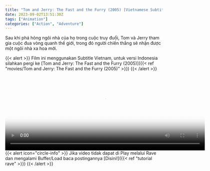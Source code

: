 ```yaml
---
title: "Tom and Jerry: The Fast and the Furry (2005) [Vietnamese Subtitle]"
date: 2023-09-02T13:51:30Z
tags: ["Animation"]
categories: ["Action", "Adventure"]
---
```


Sau khi phá hỏng ngôi nhà của họ trong cuộc truy đuổi, Tom và Jerry tham gia cuộc đua vòng quanh thế giới, trong đó người chiến thắng sẽ nhận được một ngôi nhà xa hoa mới.

{{< alert >}}
Film ini menggunakan Subtitle Vietnam, untuk versi Indonesia silahkan pergi ke [Tom and Jerry: The Fast and the Furry (2005)]({{< ref "movies/Tom and Jerry: The Fast and the Furry (2005)" >}})
{{< /alert >}}

<video id="video-2" 
class="art-preview lazy video-js vjs-default-skin vjs-big-play-centered" 
controls preload="auto" 
width="640" 
height="240" 
poster="https://www.themoviedb.org/t/p/original/6dbgXlYRIHBjLePuwELyifCOWws.jpg" 
data-setup='{ "example_option": true, "width": "auto", "height": "auto", "techOrder": ["html5","flash"] }' 
onseeked="true"> <source src="https://kp3d-my.sharepoint.com/personal/ryoo_kp3d_onmicrosoft_com/_layouts/15/download.aspx?share=Eao1LYZmHlFHp6f0qMFr5l0BJKyEP0V0X76yz4GTtiwIZg" type='video/mp4'>
</video>
<br>
{{< alert icon="circle-info" >}}
Jika video tidak dapat di Play melalui Rave dan mengalami Buffer/Load baca postingannya [Disini!]({{< ref "tutorial rave" >}})
{{< /alert >}}

